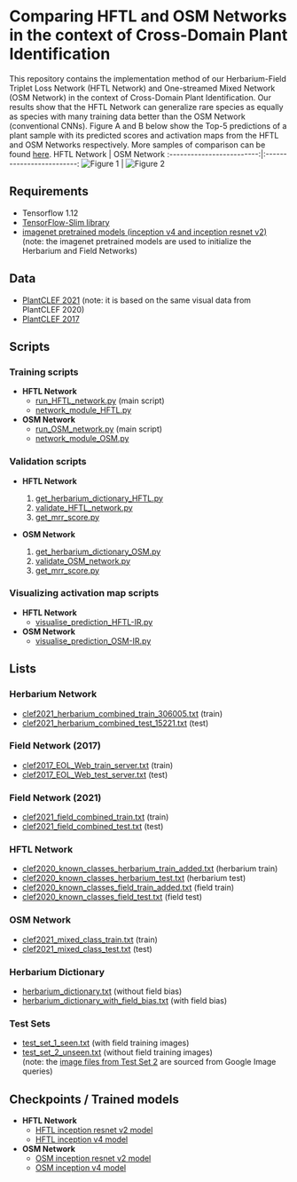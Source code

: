 # Comparing HFTL and OSM Networks in the context of Cross-Domain Plant Identification
This repository contains the implementation method of our Herbarium-Field Triplet Loss Network (HFTL Network) and One-streamed Mixed Network (OSM Network) in the context of Cross-Domain Plant Identification. Our results show that the HFTL Network can generalize rare species as equally as species with many training data better than the OSM Network (conventional CNNs). Figure A and B below show the Top-5 predictions of a plant sample with its predicted scores and activation maps from the HFTL and OSM Networks respectively. More samples of comparison can be found [here](https://drive.google.com/drive/folders/1QkzOlP8atWIriYAE6Tq2e53ZEjZONH5R?usp=sharing).
HFTL Network               |  OSM Network
:-------------------------:|:-------------------------:
![Figure 1](https://github.com/NeuonAI/hftl_osm_visuals/blob/a18b595d9e42c78156ed25c9c9b1124d2f14a4d0/figures/HFTL_IR_prediction_1_19165_21526.jpg "HFTL Network Top-5 predictions")  |  ![Figure 2](https://github.com/NeuonAI/hftl_osm_visuals/blob/a18b595d9e42c78156ed25c9c9b1124d2f14a4d0/figures/OSM_IR_prediction_1_19165_21526.jpg "OSM Network Top-5 predictions")



 
## Requirements
- Tensorflow 1.12
- [TensorFlow-Slim library](https://github.com/tensorflow/models/tree/r1.12.0/research/slim)
- [imagenet pretrained models (inception v4 and inception resnet v2)](https://github.com/tensorflow/models/tree/r1.12.0/research/slim#pre-trained-modelss)
<br /> (note: the imagenet pretrained models are used to initialize the Herbarium and Field Networks)

## Data
- [PlantCLEF 2021](https://www.aicrowd.com/challenges/lifeclef-2021-plant) (note: it is based on the same visual data from PlantCLEF 2020)
- [PlantCLEF 2017](https://www.imageclef.org/lifeclef/2017/plant)

## Scripts
### Training scripts
- **HFTL Network**
  - [run_HFTL_network.py](https://github.com/NeuonAI/hftl_osm_visuals/blob/a18b595d9e42c78156ed25c9c9b1124d2f14a4d0/run_HFTL_network.py) (main script)
  - [network_module_HFTL.py](https://github.com/NeuonAI/hftl_osm_visuals/blob/a18b595d9e42c78156ed25c9c9b1124d2f14a4d0/network_module_HFTL.py) 
- **OSM Network**
  - [run_OSM_network.py](https://github.com/NeuonAI/hftl_osm_visuals/blob/a18b595d9e42c78156ed25c9c9b1124d2f14a4d0/run_OSM_network.py) (main script)
  - [network_module_OSM.py](https://github.com/NeuonAI/hftl_osm_visuals/blob/a18b595d9e42c78156ed25c9c9b1124d2f14a4d0/network_module_OSM.py)

### Validation scripts
- **HFTL Network**
  1. [get_herbarium_dictionary_HFTL.py](https://github.com/NeuonAI/hftl_osm_visuals/blob/a18b595d9e42c78156ed25c9c9b1124d2f14a4d0/get_herbarium_dictionary_HFTL.py)
  2. [validate_HFTL_network.py](https://github.com/NeuonAI/hftl_osm_visuals/blob/a18b595d9e42c78156ed25c9c9b1124d2f14a4d0/validate_HFTL_network.py)
  3. [get_mrr_score.py](https://github.com/NeuonAI/hftl_osm_visuals/blob/a18b595d9e42c78156ed25c9c9b1124d2f14a4d0/get_mrr_score.py)
 
- **OSM Network**
  1. [get_herbarium_dictionary_OSM.py](https://github.com/NeuonAI/hftl_osm_visuals/blob/a18b595d9e42c78156ed25c9c9b1124d2f14a4d0/get_herbarium_dictionary_OSM.py)
  2. [validate_OSM_network.py](https://github.com/NeuonAI/hftl_osm_visuals/blob/a18b595d9e42c78156ed25c9c9b1124d2f14a4d0/validate_OSM_network.py)
  3. [get_mrr_score.py](https://github.com/NeuonAI/hftl_osm_visuals/blob/a18b595d9e42c78156ed25c9c9b1124d2f14a4d0/get_mrr_score.py)

### Visualizing activation map scripts
- **HFTL Network**
  - [visualise_prediction_HFTL-IR.py](https://github.com/NeuonAI/hftl_osm_visuals/blob/59b88c4379f56fc52dccd7421d23cfccc440d2c0/visualise_prediction_HFTL-IR.py)
- **OSM Network**
  - [visualise_prediction_OSM-IR.py](https://github.com/NeuonAI/hftl_osm_visuals/blob/59b88c4379f56fc52dccd7421d23cfccc440d2c0/visualise_prediction_OSM-IR.py)

## Lists
### Herbarium Network
- [clef2021_herbarium_combined_train_306005.txt](https://github.com/NeuonAI/hftl_osm_visuals/blob/a18b595d9e42c78156ed25c9c9b1124d2f14a4d0/list/herbarium/clef2021_herbarium_combined_train_306005.txt) (train)
- [clef2021_herbarium_combined_test_15221.txt](https://github.com/NeuonAI/hftl_osm_visuals/blob/a18b595d9e42c78156ed25c9c9b1124d2f14a4d0/list/herbarium/clef2021_herbarium_combined_test_15221.txt) (test)

### Field Network (2017)
- [clef2017_EOL_Web_train_server.txt](https://github.com/NeuonAI/hftl_osm_visuals/blob/a18b595d9e42c78156ed25c9c9b1124d2f14a4d0/list/field_2017/clef2017_EOL_Web_train_server.txt) (train)
 - [clef2017_EOL_Web_test_server.txt](https://github.com/NeuonAI/hftl_osm_visuals/blob/a18b595d9e42c78156ed25c9c9b1124d2f14a4d0/list/field_2017/clef2017_EOL_Web_test_server.txt) (test)

### Field Network (2021)
- [clef2021_field_combined_train.txt](https://github.com/NeuonAI/hftl_osm_visuals/blob/a18b595d9e42c78156ed25c9c9b1124d2f14a4d0/list/field_2021/clef2021_field_combined_train.txt) (train)
- [clef2021_field_combined_test.txt](https://github.com/NeuonAI/hftl_osm_visuals/blob/a18b595d9e42c78156ed25c9c9b1124d2f14a4d0/list/field_2021/clef2021_field_combined_test.txt) (test)
 
### HFTL Network
- [clef2020_known_classes_herbarium_train_added.txt](https://github.com/NeuonAI/hftl_osm_visuals/blob/a18b595d9e42c78156ed25c9c9b1124d2f14a4d0/list/HFTL/clef2020_known_classes_herbarium_train_added.txt) (herbarium train)
- [clef2020_known_classes_herbarium_test.txt](https://github.com/NeuonAI/hftl_osm_visuals/blob/a18b595d9e42c78156ed25c9c9b1124d2f14a4d0/list/HFTL/clef2020_known_classes_herbarium_test.txt) (herbarium test)
- [clef2020_known_classes_field_train_added.txt](https://github.com/NeuonAI/hftl_osm_visuals/blob/a18b595d9e42c78156ed25c9c9b1124d2f14a4d0/list/HFTL/clef2020_known_classes_field_train_added.txt) (field train)
- [clef2020_known_classes_field_test.txt](https://github.com/NeuonAI/hftl_osm_visuals/blob/a18b595d9e42c78156ed25c9c9b1124d2f14a4d0/list/HFTL/clef2020_known_classes_field_test.txt) (field test)

### OSM Network
- [clef2021_mixed_class_train.txt](https://github.com/NeuonAI/hftl_osm_visuals/blob/a18b595d9e42c78156ed25c9c9b1124d2f14a4d0/list/OSM/clef2021_mixed_class_train.txt) (train)
- [clef2021_mixed_class_test.txt](https://github.com/NeuonAI/hftl_osm_visuals/blob/a18b595d9e42c78156ed25c9c9b1124d2f14a4d0/list/OSM/clef2021_mixed_class_test.txt) (test)

### Herbarium Dictionary
- [herbarium_dictionary.txt](https://github.com/NeuonAI/hftl_osm_visuals/blob/a18b595d9e42c78156ed25c9c9b1124d2f14a4d0/list/herbarium_dictionary.txt) (without field bias)
- [herbarium_dictionary_with_field_bias.txt](https://github.com/NeuonAI/hftl_osm_visuals/blob/a18b595d9e42c78156ed25c9c9b1124d2f14a4d0/list/herbarium_dictionary_with_field_bias.txt) (with field bias)
 
### Test Sets
- [test_set_1_seen.txt](https://github.com/NeuonAI/hftl_osm_visuals/blob/a18b595d9e42c78156ed25c9c9b1124d2f14a4d0/list/test_set_1_seen.txt) (with field training images)
- [test_set_2_unseen.txt](https://github.com/NeuonAI/hftl_osm_visuals/blob/a18b595d9e42c78156ed25c9c9b1124d2f14a4d0/list/test_set_2_unseen.txt) (without field training images) <br />
  (note: the [image files from Test Set 2](https://github.com/NeuonAI/hftl_osm_visuals/tree/main/planttest) are sourced from Google Image queries)

## Checkpoints / Trained models
- **HFTL Network**
  - [HFTL inception resnet v2 model](https://github.com/NeuonAI/hftl_osm_visuals/tree/main/checkpoints/HFTL/inception_resnet_v2)
  - [HFTL inception v4 model](https://github.com/NeuonAI/hftl_osm_visuals/tree/main/checkpoints/HFTL/inception_v4)
- **OSM Network**
  - [OSM inception resnet v2 model](https://github.com/NeuonAI/hftl_osm_visuals/tree/main/checkpoints/OSM/inception_resnet_v2)
  - [OSM inception v4 model](https://github.com/NeuonAI/hftl_osm_visuals/tree/main/checkpoints/OSM/inception_v4)

